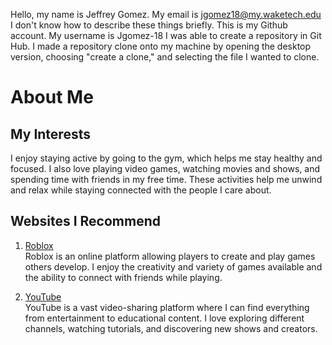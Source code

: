 Hello, my name is Jeffrey Gomez. My email is jgomez18@my.waketech.edu
I don't know how to describe these things briefly. This is my Github account. My username is Jgomez-18
I was able to create a repository in Git Hub.
I made a repository clone onto my machine by opening the desktop version, choosing "create a clone," and selecting the file I wanted to clone.

# About Me

## My Interests
I enjoy staying active by going to the gym, which helps me stay healthy and focused. I also love playing video games, watching movies and shows, and spending time with friends in my free time. These activities help me unwind and relax while staying connected with the people I care about.

## Websites I Recommend
1. [Roblox](https://www.roblox.com)  
   Roblox is an online platform allowing players to create and play games others develop. I enjoy the creativity and variety of games available and the ability to connect with friends while playing.

2. [YouTube](https://www.youtube.com)  
   YouTube is a vast video-sharing platform where I can find everything from entertainment to educational content. I love exploring different channels, watching tutorials, and discovering new shows and creators.
